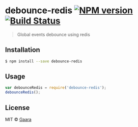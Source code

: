 # debounce-redis [![NPM version](https://badge.fury.io/js/debounce-redis.svg)](https://npmjs.org/package/debounce-redis) [![Build Status](https://travis-ci.org/sabakugaara/debounce-redis.svg?branch=master)](https://travis-ci.org/sabakugaara/debounce-redis)

> Global events debounce using redis

## Installation

```sh
$ npm install --save debounce-redis
```

## Usage

```js
var debounceRedis = require('debounce-redis');
debounceRedis();
```

## License

MIT © [Gaara]()

